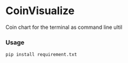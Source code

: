 # CoinVisualize
 Coin chart for the terminal as command line ultil<br>

### Usage
 ```bash
pip install requirement.txt


